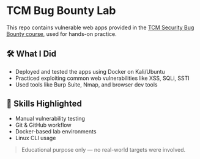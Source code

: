 # TCM Bug Bounty Lab

This repo contains vulnerable web apps provided in the [TCM Security Bug Bounty course](https://academy.tcm-sec.com/), used for hands-on practice.

## 🛠️ What I Did
- Deployed and tested the apps using Docker on Kali/Ubuntu
- Practiced exploiting common web vulnerabilities like XSS, SQLi, SSTI
- Used tools like Burp Suite, Nmap, and browser dev tools

## 🧠 Skills Highlighted
- Manual vulnerability testing
- Git & GitHub workflow
- Docker-based lab environments
- Linux CLI usage

> Educational purpose only — no real-world targets were involved.
